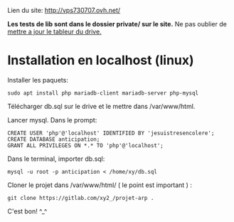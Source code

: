 Lien du site: http://vps730707.ovh.net/

__Les tests de lib sont dans le dossier private/ sur le site.__ 
Ne pas oublier de [mettre a jour le tableur du drive.](https://docs.google.com/spreadsheets/d/1BmaGsoMMQVTREYDd74d80dhl63-IGTdGSH7caSQm5O4/edit?usp=drive_web&ouid=115761483079445534524)

# Installation en localhost (linux)

Installer les paquets:

    sudo apt install php mariadb-client mariadb-server php-mysql

Télécharger db.sql sur le drive et le mettre dans /var/www/html.

Lancer mysql. Dans le prompt:

    CREATE USER 'php'@'localhost' IDENTIFIED BY 'jesuistresencolere';
    CREATE DATABASE anticipation;
    GRANT ALL PRIVILEGES ON *.* TO 'php'@'localhost';

Dans le terminal, importer db.sql:

    mysql -u root -p anticipation < /home/xy/db.sql 

Cloner le projet dans /var/www/html/ ( le point est important ) :

    git clone https://gitlab.com/xy2_/projet-arp .

C'est bon! ^_^
